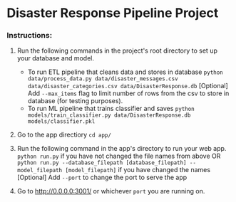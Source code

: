 # Disaster Response Pipeline Project

### Instructions:
1. Run the following commands in the project's root directory to set up your database and model.

    - To run ETL pipeline that cleans data and stores in database
        `python data/process_data.py data/disaster_messages.csv data/disaster_categories.csv data/DisasterResponse.db`
        [Optional] Add `--max_items` flag to limit number of rows from the csv to store in database (for testing purposes).
    - To run ML pipeline that trains classifier and saves
        `python models/train_classifier.py data/DisasterResponse.db models/classifier.pkl`

2. Go to the app directiory 
    `cd app/`

3. Run the following command in the app's directory to run your web app.
    `python run.py` if you have not changed the file names from above
    OR
    `python run.py --database_filepath [database_filepath] --model_filepath [model_filepath]` if you have changed the names
    [Optional] Add `--port` to change the port to serve the app

4. Go to http://0.0.0.0:3001/ or whichever `port` you are running on.
